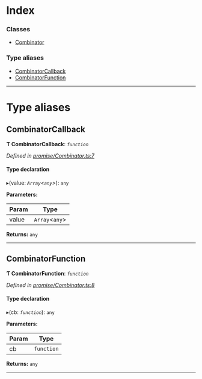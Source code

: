 

# Index

### Classes

* [Combinator](../classes/_promise_combinator_.combinator.md)

### Type aliases

* [CombinatorCallback](_promise_combinator_.md#combinatorcallback)
* [CombinatorFunction](_promise_combinator_.md#combinatorfunction)

---

# Type aliases

<a id="combinatorcallback"></a>

##  CombinatorCallback

**Ƭ CombinatorCallback**: *`function`*

*Defined in [promise/Combinator.ts:7](https://github.com/polkadot-js/api/blob/7483dc5/packages/api/src/promise/Combinator.ts#L7)*

#### Type declaration
▸(value: *`Array`<`any`>*): `any`

**Parameters:**

| Param | Type |
| ------ | ------ |
| value | `Array`<`any`> |

**Returns:** `any`

___
<a id="combinatorfunction"></a>

##  CombinatorFunction

**Ƭ CombinatorFunction**: *`function`*

*Defined in [promise/Combinator.ts:8](https://github.com/polkadot-js/api/blob/7483dc5/packages/api/src/promise/Combinator.ts#L8)*

#### Type declaration
▸(cb: *`function`*): `any`

**Parameters:**

| Param | Type |
| ------ | ------ |
| cb | `function` |

**Returns:** `any`

___

